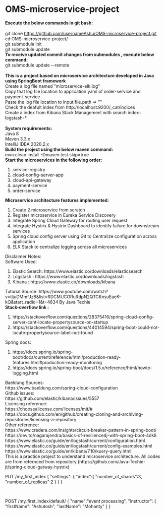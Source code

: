# OMS-microservice-project
<strong>Execute the below commands in git bash:</strong><br>
<br>git clone https://github.com/usernameAshu/OMS-microservice-project.git 
<br>cd OMS-microservice-project/ 
<br>git submodule init
<br>git submodule update
<br>
<strong>To receive updated commit changes from submodules , execute below command:</strong><br>
git submodule update --remote
<br>
<br>
<strong>This is a project based on microservice architecture developed in Java using SpringBoot framework</strong><br>
Create a log file named "microservice-elk.log"<br>
Copy that log file location to application.yaml of order-service and payment-service <br>
Paste the log file location to input.file.path => "" <br>
Check the deafult index from http://localhost:9200/_cat/indices <br>
Create a index from Kibana Stack Management with search index : logstash-* <br>
<br>
<strong>System requirements:</strong> <br>
Java 8<br>
Maven 3.3.x<br>
IntelliJ IDEA 2020.2.x<br>
<strong>Build the project using the below maven command:</strong> <br>
mvn clean install -Dmaven.test.skip=true<br>
<strong>Start the microservices in the following order:</strong><br>
<OL>
  <LI>service-registry
  <LI>cloud-config-server-app
  <LI>cloud-api-gateway
  <LI>payment-service
  <LI>order-service
    </OL>
<strong>Microservice architecture features implemented:</strong>
<OL>
<LI>Create 2 microservice from scratch 
<LI>Register microservice in Eureka Service Discovery
<LI>Integrate Spring Cloud Gateway for routing user request
<LI>Integrate Hystrix & Hystrix Dashboard to identify failure for downstream services
<LI>Spring cloud config server using Git to Centralize configuration across application
<LI>ELK Stack to centralize logging across all microservices
</OL>
Disclaimer Notes:<br>
Software Used:<br>
<OL>
<LI>Elastic Search: https://www.elastic.co/downloads/elasticsearch
<LI>Logstash : https://www.elastic.co/downloads/logstash
<LI>Kibana : https://www.elastic.co/downloads/kibana
  </OL>
Tutorial Source: https://www.youtube.com/watch?v=tljuDMmfJz8&list=RDCMUCORuRdpN2QTCKnsuEaeK-kQ&start_radio=1&t=4834 By Java Techie <br>
  <strong>Stack-overflow link :</strong><br>
  <OL>
<LI>https://stackoverflow.com/questions/28375416/spring-cloud-config-server-cant-locate-propertysource-on-startup 
<LI>https://stackoverflow.com/questions/44014594/spring-boot-could-not-locate-propertysource-label-not-found 
  </OL>
Spring docs:<br>
   <OL>
<LI>https://docs.spring.io/spring-boot/docs/current/reference/html/production-ready-features.html#production-ready-monitoring
<LI>https://docs.spring.io/spring-boot/docs/1.5.x/reference/html/howto-logging.html
   </OL>
Baeldung Sources:<br>
https://www.baeldung.com/spring-cloud-configuration<br>
Github issues:<br>
https://github.com/elastic/kibana/issues/5557<br>
Licensing reference:<br>
https://choosealicense.com/licenses/mit/#<br>
https://docs.github.com/en/github/creating-cloning-and-archiving-repositories/licensing-a-repository<br>
Other reference:<br>
https://www.credera.com/insights/circuit-breaker-pattern-in-spring-boot/<br>
https://dev.to/nagarajendra/basics-of-resilience4j-with-spring-boot-4dk8<br>
https://www.elastic.co/guide/en/logstash/current/configuration.html<br>
https://www.elastic.co/guide/en/logstash/current/config-examples.html<br>
https://www.elastic.co/guide/en/kibana/7.10/kuery-query.html<br>
This is a practice project to understand microservice architecture. All codes are from refernced from repository (https://github.com/Java-Techie-jt/spring-cloud-gatway-hystrix)<br>
<p>
  PUT /my_first_index
{
  "settings": {
    "index":{
      "number_of_shards":3,
      "number_of_replicas":2
    }
  }
}
  </p><br>
  <p>
  POST /my_first_index/default/
{
  "name":"event processing",
  "instructor": {
    "firstName": "Ashutosh",
    "lastName": "Mohanty"
  }
}</p><br>
